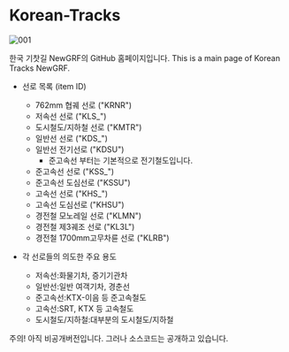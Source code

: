 # Korean-Tracks
![001](https://user-images.githubusercontent.com/75788864/139593712-8015d642-9528-42db-8538-c3b98e3d63e6.png)

한국 기찻길 NewGRF의 GitHub 홈페이지입니다. This is a main page of Korean Tracks NewGRF.


- 선로 목록 (item ID)
  - 762mm 협궤 선로 ("KRNR")
  - 저속선 선로 ("KLS_")
  - 도시철도/지하철 선로 ("KMTR")
  - 일반선 선로 ("KDS_")
  - 일반선 전기선로 ("KDSU")
    - 준고속선 부터는 기본적으로 전기철도입니다.
  - 준고속선 선로 ("KSS_")
  - 준고속선 도심선로 ("KSSU")
  - 고속선 선로 ("KHS_")
  - 고속선 도심선로 ("KHSU")
  - 경전철 모노레일 선로 ("KLMN")
  - 경전철 제3궤조 선로 ("KL3L")
  - 경전철 1700mm고무차륜 선로 ("KLRB")


- 각 선로들의 의도한 주요 용도
  - 저속선:화물기차, 증기기관차
  - 일반선:일반 여객기차, 경춘선
  - 준고속선:KTX-이음 등 준고속철도
  - 고속선:SRT, KTX 등 고속철도 
  - 도시철도/지하철:대부분의 도시철도/지하철  

주의! 아직 비공개버전입니다. 그러나 소스코드는 공개하고 있습니다.
